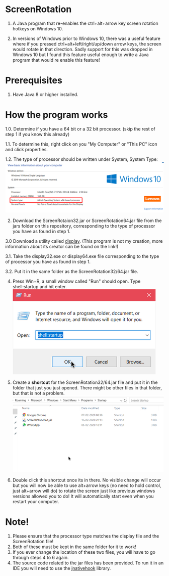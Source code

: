 # ScreenRotation
1. A Java program that re-enables the ctrl+alt+arrow key screen rotation hotkeys on Windows 10.

2. In versions of Windows prior to Windows 10, there was a useful feature where if you pressed ctrl+alt+left/right/up/down arrow keys, the screen would rotate in that direction. Sadly support for this was dropped in Windows 10 but I found this feature useful enough to write a Java program that would re enable this feature!

# Prerequisites
1. Have Java 8 or higher installed.

# How the program works

1.0. Determine if you have a 64 bit or a 32 bit processor. (skip the rest of step 1 if you know this already)

1.1. To determine this, right click on you "My Computer" or "This PC" icon and click properties.

1.2. The type of processor should be written under System, System Type:
![Properties Window](https://github.com/Divy1211/ScreenRotation/blob/master/imgs/Properties.png)

2. Download the ScreenRotaion32.jar or ScreenRotation64.jar file from the jars folder on this repository, corresponding to the type of processor you have as found in step 1.

3.0 Download a utility called [display](https://download.cnet.com/Display/3000-2094_4-78037087.html). (This program is not my creation, more information about its creator can be found on the link!)

3.1. Take the display32.exe or display64.exe file corresponding to the type of processor you have as found in step 1.

3.2. Put it in the same folder as the ScreenRotation32/64.jar file.

4. Press Win+R, a small window called "Run" should open. Type shell:startup and hit enter.
![Run Window](https://github.com/Divy1211/ScreenRotation/blob/master/imgs/Run.png)

5. Create a **shortcut** for the ScreenRotation32/64.jar file and put it in the folder that just you just opened. There might be other files in that folder, but that is not a problem.
![Startup Folder](https://github.com/Divy1211/ScreenRotation/blob/master/imgs/Startup.png)

6. Double click this shortcut once its in there. No visible change will occur but you will now be able to use alt+arrow keys (no need to hold control, just alt+arrow will do) to rotate the screen just like previous windows versions allowed you to do! It will automatically start even when you restart your computer.

# Note!
1. Please ensure that the processor type matches the display file and the ScreenRotation file!
2. Both of these must be kept in the same folder for it to work!
3. If you ever change the location of these two files, you will have to go through steps 4 to 6 again.
4. The source code related to the jar files has been provided. To run it in an IDE you will need to use the [jnativehook](https://github.com/kwhat/jnativehook/releases) library.
